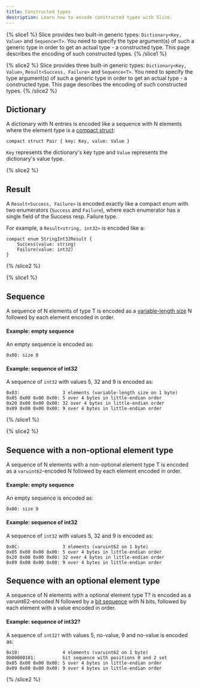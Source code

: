 ```yaml
---
title: Constructed types
description: Learn how to encode constructed types with Slice.
---
```


{% slice1 %}
Slice provides two built-in generic types: `Dictionary<Key, Value>` and `Sequence<T>`. You need to specify the type
argument(s) of such a generic type in order to get an actual type - a constructed type. This page describes the encoding
of such constructed types.
{% /slice1 %}

{% slice2 %}
Slice provides three built-in generic types: `Dictionary<Key, Value>`, `Result<Success, Failure>` and `Sequence<T>`. You
need to specify the type argument(s) of such a generic type in order to get an actual type - a constructed type. This
page describes the encoding of such constructed types.
{% /slice2 %}

## Dictionary

A dictionary with N entries is encoded like a sequence with N elements where the element type is a
[compact struct](user-defined-types#struct):

```slice
compact struct Pair { key: Key, value: Value }
```

`Key` represents the dictionary's key type and `Value` represents the dictionary's value type.

{% slice2 %}

## Result

A `Result<Success, Failure>` is encoded exactly like a compact enum with two enumerators (`Success` and `Failure`),
where each enumerator has a single field of the Success resp. Failure type.

For example, a `Result<string, int32>` is encoded like a:

```slice
compact enum StringInt32Result {
    Success(value: string)
    Failure(value: int32)
}
```

{% /slice2 %}

{% slice1 %}
## Sequence

A sequence of N elements of type T is encoded as a [variable-length size][slice1-var-size] N followed by each element
encoded in order.

#### Example: empty sequence

An empty sequence is encoded as:

```
0x00: size 0
```

#### Example: sequence of int32

A sequence of `int32` with values 5, 32 and 9 is encoded as:

```
0x03:                3 elements (variable-length size on 1 byte)
0x05 0x00 0x00 0x00: 5 over 4 bytes in little-endian order
0x20 0x00 0x00 0x00: 32 over 4 bytes in little-endian order
0x09 0x00 0x00 0x00: 9 over 4 bytes in little-endian order
```
{% /slice1 %}

{% slice2 %}
## Sequence with a non-optional element type

A sequence of N elements with a non-optional element type T is encoded as a `varuint62`-encoded N followed by each
element encoded in order.

#### Example: empty sequence

An empty sequence is encoded as:

```
0x00: size 0
```

#### Example: sequence of int32

A sequence of `int32` with values 5, 32 and 9 is encoded as:

```
0x0C:                3 elements (varuint62 on 1 byte)
0x05 0x00 0x00 0x00: 5 over 4 bytes in little-endian order
0x20 0x00 0x00 0x00: 32 over 4 bytes in little-endian order
0x09 0x00 0x00 0x00: 9 over 4 bytes in little-endian order
```

## Sequence with an optional element type

A sequence of N elements with a optional element type T? is encoded as a varuint62-encoded N followed by a
[bit sequence][bit-sequence] with N bits, followed by each element with a value encoded in order.

#### Example: sequence of int32?

A sequence of `int32?` with values 5, no-value, 9 and no-value is encoded as:

```
0x10:                4 elements (varuint62 on 1 byte)
0b00000101:          bit sequence with positions 0 and 2 set
0x05 0x00 0x00 0x00: 5 over 4 bytes in little-endian order
0x09 0x00 0x00 0x00: 9 over 4 bytes in little-endian order
```

{% /slice2 %}

[bit-sequence]: encoding-only-constructs#bit-sequence
[slice1-var-size]: encoding-only-constructs#variable-length-size
